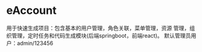 # eAccount
用于快速生成项目：包含基本的用户管理，角色关联，菜单管理，资源 管理，组织管理，定时任务和代码生成模块(后端springboot，前端react)。
默认管理员用户：admin/123456

